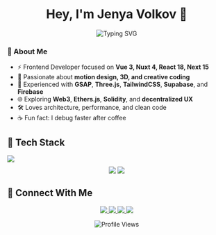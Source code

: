 <h1 align="center">Hey, I'm Jenya Volkov 👋</h1>

<p align="center">
  <img src="https://readme-typing-svg.demolab.com?font=Fira+Code&pause=2000&color=4EE0C9&center=true&vCenter=true&width=600&lines=Frontend+Developer;Vue+3+%7C+Nuxt+4+%7C+TypeScript;React+%7C+Next.js+%7C+Redux;GSAP+%7C+Three.js;Building+modern+interactive+web+apps" alt="Typing SVG" />
</p>

### 🧠 About Me
- ⚡ Frontend Developer focused on **Vue 3, Nuxt 4, React 18, Next 15**
- 🎨 Passionate about **motion design, 3D, and creative coding**
- 🧩 Experienced with **GSAP**, **Three.js**, **TailwindCSS**, **Supabase**, and **Firebase**
- 🌐 Exploring **Web3**, **Ethers.js**, **Solidity**, and **decentralized UX**
- 🛠 Loves architecture, performance, and clean code  
- ☕ Fun fact: I debug faster after coffee

## 🚀 Tech Stack
<div align="center" style="display: flex; flex-wrap: wrap; gap: 6px;">
  <img src="https://skillicons.dev/icons?i=html,css,sass,tailwind,vue,nuxt,react,nextjs,redux,threejs,solidity,nodejs,supabase,firebase,git,gitlab,vercel,typescript,javascript,figma,vite,webpack,blender" />
</div>

<p align="center" style="margin-top: 10px;">
  <img src="https://img.shields.io/badge/Pinia-State-ffd859?style=for-the-badge&logo=pinia&logoColor=2f2f2f" />
  <img src="https://img.shields.io/badge/Prismic-CMS-5163ba?style=for-the-badge&logo=prismic&logoColor=white" />
</p>

## 🤝 Connect With Me
<p align="center">
  <a href="https://linkedin.com/in/volkov-evgeny">
    <img src="https://img.shields.io/badge/LinkedIn-0077b5?style=for-the-badge&logo=linkedin&logoColor=white">
  </a>
  <a href="https://facebook.com/vei66">
    <img src="https://img.shields.io/badge/Facebook-1877F2?style=for-the-badge&logo=facebook&logoColor=white">
  </a>
  <a href="https://t.me/developer_v0">
    <img src="https://img.shields.io/badge/Telegram-2CA5E0?style=for-the-badge&logo=telegram&logoColor=white">
  </a>
  <a href="https://evolkov.tech">
  <img src="https://img.shields.io/badge/Website-000000?style=for-the-badge&logo=vercel&logoColor=white">
</a>
</p>

<p align="center">
  <img src="https://komarev.com/ghpvc/?username=vei6rus&color=brightgreen" alt="Profile Views" />
</p>
